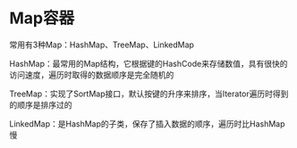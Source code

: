 # Map容器

常用有3种Map：HashMap、TreeMap、LinkedMap

HashMap：最常用的Map结构，它根据键的HashCode来存储数值，具有很快的访问速度，遍历时取得的数据顺序是完全随机的

TreeMap：实现了SortMap接口，默认按键的升序来排序，当Iterator遍历时得到的顺序是排序过的

LinkedMap：是HashMap的子类，保存了插入数据的顺序，遍历时比HashMap慢